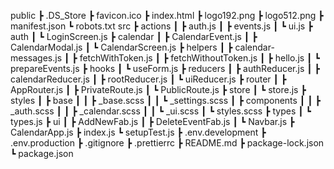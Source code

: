 

public
 ┣ .DS_Store
 ┣ favicon.ico
 ┣ index.html
 ┣ logo192.png
 ┣ logo512.png
 ┣ manifest.json
 ┗ robots.txt
src
 ┣ actions
 ┃ ┣ auth.js
 ┃ ┣ events.js
 ┃ ┗ ui.js
 ┣ auth
 ┃ ┗ LoginScreen.js
 ┣ calendar
 ┃ ┣ CalendarEvent.js
 ┃ ┣ CalendarModal.js
 ┃ ┗ CalendarScreen.js
 ┣ helpers
 ┃ ┣ calendar-messages.js
 ┃ ┣ fetchWithToken.js
 ┃ ┣ fetchWithoutToken.js
 ┃ ┣ hello.js
 ┃ ┗ prepareEvents.js
 ┣ hooks
 ┃ ┗ useForm.js
 ┣ reducers
 ┃ ┣ authReducer.js
 ┃ ┣ calendarReducer.js
 ┃ ┣ rootReducer.js
 ┃ ┗ uiReducer.js
 ┣ router
 ┃ ┣ AppRouter.js
 ┃ ┣ PrivateRoute.js
 ┃ ┗ PublicRoute.js
 ┣ store
 ┃ ┗ store.js
 ┣ styles
 ┃ ┣ base
 ┃ ┃ ┣ _base.scss
 ┃ ┃ ┗ _settings.scss
 ┃ ┣ components
 ┃ ┃ ┣ _auth.scss
 ┃ ┃ ┣ _calendar.scss
 ┃ ┃ ┗ _ui.scss
 ┃ ┗ styles.scss
 ┣ types
 ┃ ┗ types.js
 ┣ ui
 ┃ ┣ AddNewFab.js
 ┃ ┣ DeleteEventFab.js
 ┃ ┗ Navbar.js
 ┣ CalendarApp.js
 ┣ index.js
 ┗ setupTest.js
 ┣ .env.development
 ┣ .env.production
 ┣ .gitignore
 ┣ .prettierrc
 ┣ README.md
 ┣ package-lock.json
 ┗ package.json